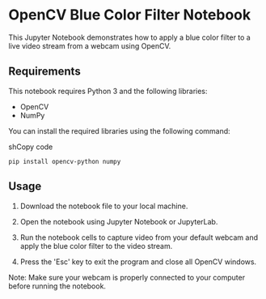 OpenCV Blue Color Filter Notebook
=================================

This Jupyter Notebook demonstrates how to apply a blue color filter to a live video stream from a webcam using OpenCV.

Requirements
------------

This notebook requires Python 3 and the following libraries:

*   OpenCV
*   NumPy

You can install the required libraries using the following command:

shCopy code

```pip install opencv-python numpy```

Usage
-----

1.  Download the notebook file to your local machine.
    
2.  Open the notebook using Jupyter Notebook or JupyterLab.
    
3.  Run the notebook cells to capture video from your default webcam and apply the blue color filter to the video stream.
    
4.  Press the 'Esc' key to exit the program and close all OpenCV windows.
    

Note: Make sure your webcam is properly connected to your computer before running the notebook.